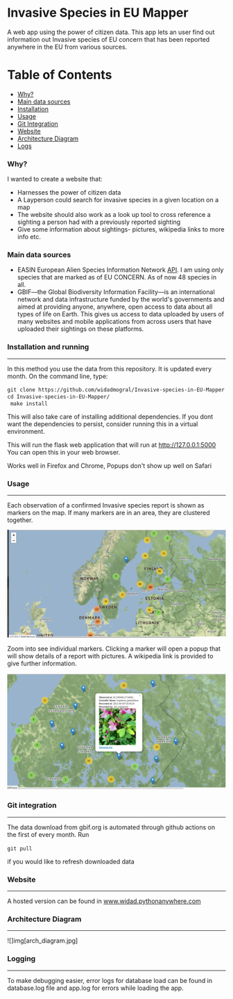 # Invasive Species in EU Mapper
A web app using the power of citizen data. This app lets an user find out information out Invasive species of EU concern that has been reported anywhere in the EU from various sources. 

 
Table of Contents
=================

 * [Why?](#why)
 * [Main data sources](#Main-data-sources)
 * [Installation](#Installation-and-running)
 * [Usage](#Usage)
 * [Git Integration](#Git-integration)
 * [Website](Website)
 * [Architecture Diagram](Architecture-Diagram)
 * [Logs](logs)

### Why?

I wanted to create a website that:

+ Harnesses the power of citizen data
+ A Layperson could search for invasive species in a given location on a map
+ The website should also work as a look up tool to cross reference a sighting a person had with a previously reported sighting
+ Give some information about sightings- pictures, wikipedia links to more info etc.

### Main data sources

+ EASIN European Alien Species Information Network [API](https://easin.jrc.ec.europa.eu/api/cat/euconcern).
 I am using only species that are marked as of EU CONCERN. As of now 48 species in all.
+ GBIF—the Global Biodiversity Information Facility—is an international network and data infrastructure funded by the world's governments and aimed at providing anyone, anywhere, open access to data about all types of life on Earth. This gives us access to data uploaded by users of many websites and mobile applications from across users that have uploaded their sightings on these platforms. 


### Installation and running
---


In this method you use the data from this repository. It is updated every month.
On the command line, type:

```
git clone https://github.com/widadmogral/Invasive-species-in-EU-Mapper
cd Invasive-species-in-EU-Mapper/
 make install
 ```

This will also take care of installing additional dependencies. If you dont want the dependencies to persist, consider running this in a virtual environment.

This will run the flask web application that will run at http://127.0.0.1:5000 You can open this in your web browser.

Works well in Firefox and Chrome, Popups don't show up well on Safari 


### Usage
---
Each observation of a confirmed Invasive species report is shown as markers on the map. If many markers are in an area, they are clustered together. 

![img](img/map.png)

Zoom into see individual markers. Clicking a marker will open a popup that will show details of a report with pictures. A wikipedia link is provided to give further information.

![img](img/popup.png)

### Git integration
-----
The data download from gbif.org is automated through github actions on the first of every month. Run

`git pull` 

if you would like to refresh downloaded data

### Website
-----
A hosted version can be found in www.widad.pythonanywhere.com

### Architecture Diagram
-----
![]img[arch_diagram.jpg]

### Logging
-----
To make debugging easier, error logs for database load can be found in database.log file and app.log for errors while loading the app.





